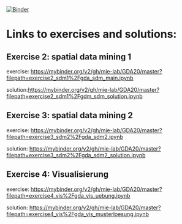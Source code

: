 [![Binder](https://mybinder.org/badge_logo.svg)](https://mybinder.org/v2/gh/mie-lab/GDA20/master)

# Links to exercises and solutions:

## Exercise 2: spatial data mining 1
exercise: https://mybinder.org/v2/gh/mie-lab/GDA20/master?filepath=exercise2_sdm1%2Fgda_sdm_main.ipynb

solution:https://mybinder.org/v2/gh/mie-lab/GDA20/master?filepath=exercise2_sdm1%2Fgdm_sdm_solution.ipynb

## Exercise 3: spatial data mining 2
exercise: https://mybinder.org/v2/gh/mie-lab/GDA20/master?filepath=exercise3_sdm2%2Fgda_sdm2.ipynb

solution: https://mybinder.org/v2/gh/mie-lab/GDA20/master?filepath=exercise3_sdm2%2Fgda_sdm2_solution.ipynb

## Exercise 4: Visualisierung
exercise: https://mybinder.org/v2/gh/mie-lab/GDA20/master?filepath=exercise4_vis%2Fgda_vis_uebung.ipynb

solution: https://mybinder.org/v2/gh/mie-lab/GDA20/master?filepath=exercise4_vis%2Fgda_vis_musterloesung.ipynb
